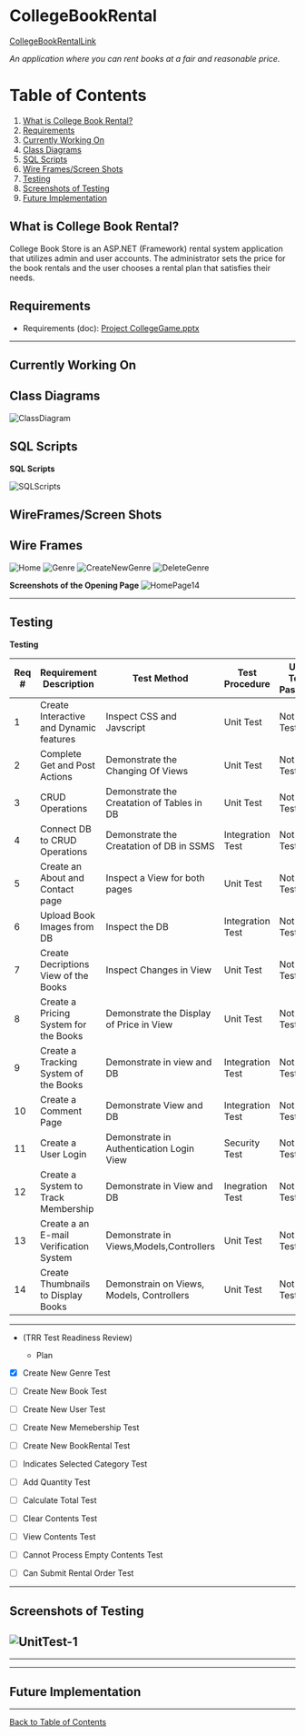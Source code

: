 # CollegeBookRental
[CollegeBookRentalLink](https://collegebookrentaldonnyves.azurewebsites.net/)


*An application where you can rent books at a fair and reasonable price.* 

<a name="contents"></a>

<a name="toc"></a>
# Table of Contents
1. [What is College Book Rental?](#introduction)
2. [Requirements](#requirements)
3. [Currently Working On](#working)
4. [Class Diagrams](#diagrams)
5. [SQL Scripts](#scripts)
6. [Wire Frames/Screen Shots](#wireframes)
7. [Testing](#testing)
8. [Screenshots of Testing](#testshots)
9. [Future Implementation](#future)




<a name="introduction"></a>
## What is College Book Rental? 

College Book Store is an ASP.NET (Framework) rental system application that utilizes admin and user accounts.  The administrator sets the price for the book rentals and the user chooses a rental plan that satisfies their needs.  




<a name="requirements"></a>
## Requirements  
	
  - Requirements (doc): [Project CollegeGame.pptx](https://github.com/donnyves/CollegeBookRental/files/3076989/Project.CollegeGame.pptx)
---



  
  <a name="working"></a>
## Currently Working On
  
  
<a name="diagrams"></a>
## Class Diagrams 


![ClassDiagram](https://user-images.githubusercontent.com/40510674/56258172-7fa4cd80-6083-11e9-823a-efb39b5d8382.PNG)




<a name="scripts"></a>
## SQL Scripts
**SQL Scripts**

![SQLScripts](https://user-images.githubusercontent.com/40510674/56181491-920b0280-5fc2-11e9-9a1c-b19e427bbb0b.PNG)

  <a name="wireframes"></a>
## WireFrames/Screen Shots

## Wire Frames

![Home](https://user-images.githubusercontent.com/40510674/57640187-9a753f80-7566-11e9-9309-0db1cbb877f7.PNG)
![Genre](https://user-images.githubusercontent.com/40510674/57640202-a06b2080-7566-11e9-99b9-78729f601112.PNG)
![CreateNewGenre](https://user-images.githubusercontent.com/40510674/57640213-a82ac500-7566-11e9-8c0b-2f0d09a5e444.PNG)
![DeleteGenre](https://user-images.githubusercontent.com/40510674/57640220-af51d300-7566-11e9-9d48-73aab0d4f259.PNG)

**Screenshots of the Opening Page**
![HomePage14](https://user-images.githubusercontent.com/40510674/56264883-bb985c80-609c-11e9-89fb-8eaacea67e3f.PNG)

--- 

<a name="testing"></a>
## Testing
**Testing**


|Req #|Requirement Description|Test Method| Test Procedure|Unit Test Passed?|Time Stamp|
| ------------- |-------------| -----| --------|------|-----|
|1|Create Interactive and Dynamic features  |Inspect CSS and Javscript  |Unit Test |Not Tested|27APR2019|
|2|Complete Get and Post Actions  |Demonstrate the Changing Of Views|Unit Test|Not Tested|27APR2019|
|3|CRUD Operations|Demonstrate the Creatation of Tables in DB|Unit Test |Not Tested|27APR2019  |
|4|Connect DB to CRUD Operations|Demonstrate the Creatation of DB in SSMS|Integration Test|Not Tested| 27APR2019  |
|5|Create an About and Contact page|Inspect a View for both pages|Unit Test|Not Tested|27APR2019|
|6|Upload Book Images from DB|Inspect the DB |Integration Test|Not Tested|27APR2019|
|7|Create Decriptions View of the Books|Inspect Changes in View |Unit Test|Not Tested| 27APR2019 |
|8|Create a Pricing System for the Books|Demonstrate the Display of Price in View|Unit Test|Not Tested|27APR2019  |
|9|Create a Tracking System of the Books|Demonstrate in view and DB|Integration Test|Not Tested|27APR2019  |
|10|Create a Comment Page|Demonstrate View and DB|Integration Test|Not Tested|27APR2019  |
|11|Create a User Login |Demonstrate in Authentication Login View |Security Test|Not Tested| 27APR2019 |
|12|Create a System to Track Membership  |Demonstrate in View and DB   |Inegration Test|Not Tested| 27APR2019|
|13|Create a an E-mail Verification System |Demonstrate in Views,Models,Controllers |Unit Test|Not Tested|27APR2019  |
|14|Create Thumbnails to Display Books|Demonstrain on Views, Models, Controllers|Unit Test|Not Tested|12MAY2019|


  
---

- (TRR  Test Readiness Review)

	- Plan
- [x] Create New Genre Test
- [ ] Create New Book Test
- [ ] Create New User Test
- [ ] Create New Memebership Test
- [ ] Create New BookRental Test
- [ ] Indicates Selected Category Test
- [ ] Add Quantity Test
- [ ] Calculate Total Test
- [ ] Clear Contents Test
- [ ] View Contents Test
- [ ] Cannot Process Empty Contents Test
- [ ] Can Submit Rental Order Test


---
<a name="testshots"></a>
## Screenshots of Testing
  ![UnitTest-1](https://user-images.githubusercontent.com/40510674/56087261-09eaf880-5e1c-11e9-8e34-7d2a8d43a277.PNG)
---





---




---





<a name="future"></a>
## Future Implementation 













---
 [Back to Table of Contents](#contents)
